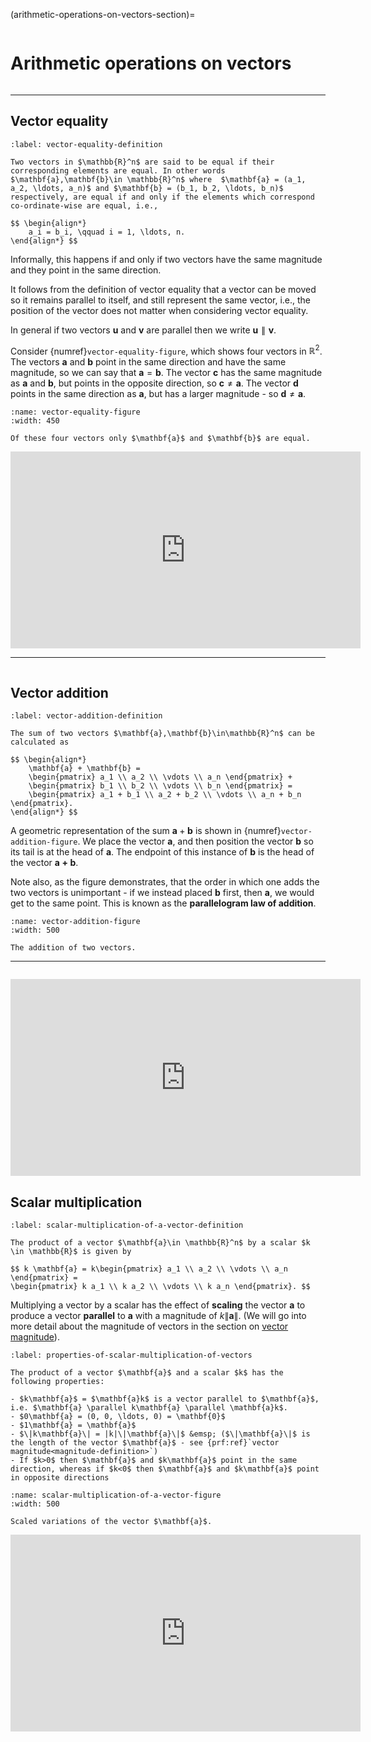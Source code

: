 (arithmetic-operations-on-vectors-section)=

```{index} Vector ; arithmetic
```

# Arithmetic operations on vectors

```{index} Vector ; equality
```

---

## Vector equality

```{prf:definition} Vector equality
:label: vector-equality-definition

Two vectors in $\mathbb{R}^n$ are said to be equal if their corresponding elements are equal. In other words $\mathbf{a},\mathbf{b}\in \mathbb{R}^n$ where  $\mathbf{a} = (a_1, a_2, \ldots, a_n)$ and $\mathbf{b} = (b_1, b_2, \ldots, b_n)$ respectively, are equal if and only if the elements which correspond co-ordinate-wise are equal, i.e.,

$$ \begin{align*}
    a_i = b_i, \qquad i = 1, \ldots, n.
\end{align*} $$

```

Informally, this happens if and only if two vectors have the same magnitude and they point in the same direction.

It follows from the definition of vector equality that a vector can be moved so it remains parallel to itself, and still represent the same vector, i.e., the position of the vector does not matter when considering vector equality.

In general if two vectors $\mathbf{u}$ and $\mathbf{v}$ are parallel then we write $\mathbf{u} \parallel \mathbf{v}$.

Consider {numref}`vector-equality-figure`, which shows four vectors in $\mathbb{R}^2$. The vectors $\mathbf{a}$ and $\mathbf{b}$ point in the same direction and have the same magnitude, so we can say that $\mathbf{a}=\mathbf{b}$. The vector $\mathbf{c}$ has the same magnitude as $\mathbf{a}$ and $\mathbf{b}$, but points in the opposite direction, so $\mathbf{c}\neq \mathbf{a}$. The vector $\mathbf{d}$ points in the same direction as $\mathbf{a}$, but has a larger magnitude - so $\mathbf{d} \neq \mathbf{a}$.

```{figure} /_images/3_vector_equality.svg
:name: vector-equality-figure
:width: 450

Of these four vectors only $\mathbf{a}$ and $\mathbf{b}$ are equal.
```

<iframe width="560" height="315" src="https://www.youtube.com/embed/3-LCn_dGzaY?si=cVYwoonebowFvY9c&amp;start=193" title="YouTube video player" frameborder="0" allow="accelerometer; autoplay; clipboard-write; encrypted-media; gyroscope; picture-in-picture; web-share" allowfullscreen></iframe>

---

```{index} Vector ; addition
```

## Vector addition

```{prf:definition} Addition of two vectors
:label: vector-addition-definition

The sum of two vectors $\mathbf{a},\mathbf{b}\in\mathbb{R}^n$ can be calculated as

$$ \begin{align*}
    \mathbf{a} + \mathbf{b} = 
    \begin{pmatrix} a_1 \\ a_2 \\ \vdots \\ a_n \end{pmatrix} + 
    \begin{pmatrix} b_1 \\ b_2 \\ \vdots \\ b_n \end{pmatrix} =
    \begin{pmatrix} a_1 + b_1 \\ a_2 + b_2 \\ \vdots \\ a_n + b_n \end{pmatrix}.
\end{align*} $$
```

A geometric representation of the sum $\mathbf{a}+\mathbf{b}$ is shown in {numref}`vector-addition-figure`. We place the vector $\mathbf{a}$, and then position the vector $\mathbf{b}$ so its tail is at the head of $\mathbf{a}$. The endpoint of this instance of $\mathbf{b}$ is the head of the vector $\mathbf{a+b}$.

Note also, as the figure demonstrates, that the order in which one adds the two vectors is unimportant - if we instead placed $\mathbf{b}$ first, then $\mathbf{a}$, we would get to the same point. This is known as the **parallelogram law of addition**.

```{figure} ../_images/3_vector_addition.svg
:name: vector-addition-figure
:width: 500

The addition of two vectors.
```

---

```{index} Vector ; scalar multiplication
```

<iframe width="560" height="315" src="https://www.youtube.com/embed/3-LCn_dGzaY?si=qIgrJAb_Uo0f_cuM&amp;start=251" title="YouTube video player" frameborder="0" allow="accelerometer; autoplay; clipboard-write; encrypted-media; gyroscope; picture-in-picture; web-share" allowfullscreen></iframe>

## Scalar multiplication

```{prf:definition} Scalar multiplication of a vector
:label: scalar-multiplication-of-a-vector-definition

The product of a vector $\mathbf{a}\in \mathbb{R}^n$ by a scalar $k \in \mathbb{R}$ is given by

$$ k \mathbf{a} = k\begin{pmatrix} a_1 \\ a_2 \\ \vdots \\ a_n \end{pmatrix} =
\begin{pmatrix} k a_1 \\ k a_2 \\ \vdots \\ k a_n \end{pmatrix}. $$
```

Multiplying a vector by a scalar has the effect of **scaling** the vector $\mathbf{a}$ to produce a vector **parallel** to $\mathbf{a}$ with a magnitude of $k\|\mathbf{a}\|$. (We will go into more detail about the magnitude of vectors in the section on [vector magnitude](vector-magnitude-section)).

```{prf:theorem} Properties of scalar multiplication of vectors
:label: properties-of-scalar-multiplication-of-vectors

The product of a vector $\mathbf{a}$ and a scalar $k$ has the following properties:

- $k\mathbf{a}$ = $\mathbf{a}k$ is a vector parallel to $\mathbf{a}$, i.e. $\mathbf{a} \parallel k\mathbf{a} \parallel \mathbf{a}k$.
- $0\mathbf{a} = (0, 0, \ldots, 0) = \mathbf{0}$
- $1\mathbf{a} = \mathbf{a}$
- $\|k\mathbf{a}\| = |k|\|\mathbf{a}\|$ &emsp; ($\|\mathbf{a}\|$ is the length of the vector $\mathbf{a}$ - see {prf:ref}`vector magnitude<magnitude-definition>`)
- If $k>0$ then $\mathbf{a}$ and $k\mathbf{a}$ point in the same direction, whereas if $k<0$ then $\mathbf{a}$ and $k\mathbf{a}$ point in opposite directions
```

```{figure} /_images/3_scalar_multiplication_of_a_vector.svg
:name: scalar-multiplication-of-a-vector-figure
:width: 500

Scaled variations of the vector $\mathbf{a}$.
```

<iframe width="560" height="315" src="https://www.youtube.com/embed/3-LCn_dGzaY?si=GddwhVCdc0fnfd2P&amp;start=317" title="YouTube video player" frameborder="0" allow="accelerometer; autoplay; clipboard-write; encrypted-media; gyroscope; picture-in-picture; web-share" allowfullscreen></iframe>